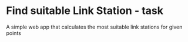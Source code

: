 # Find suitable Link Station - task
A simple web app that calculates the most suitable link stations for given points
